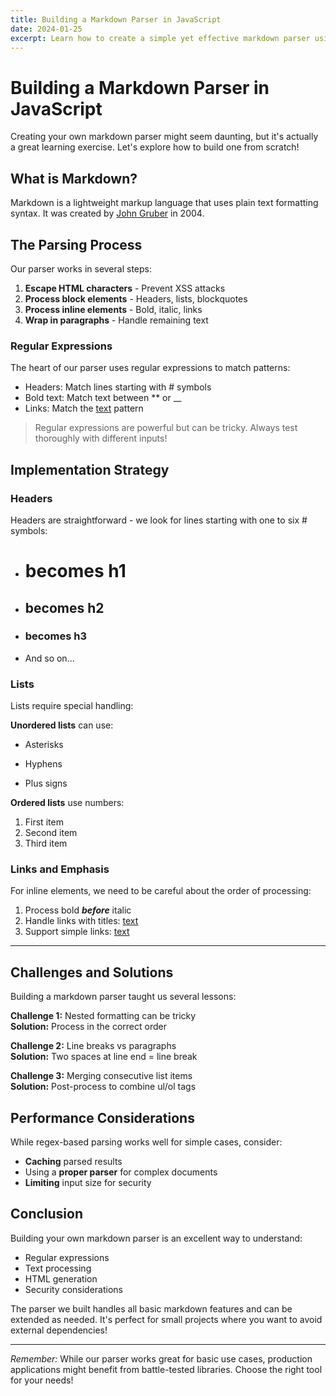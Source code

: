 ```yaml
---
title: Building a Markdown Parser in JavaScript
date: 2024-01-25
excerpt: Learn how to create a simple yet effective markdown parser using regular expressions in JavaScript.
---
```


# Building a Markdown Parser in JavaScript

Creating your own markdown parser might seem daunting, but it's actually a great learning exercise. Let's explore how to build one from scratch!

## What is Markdown?

Markdown is a lightweight markup language that uses plain text formatting syntax. It was created by [John Gruber](https://daringfireball.net/projects/markdown/ "Markdown Official Documentation") in 2004.

## The Parsing Process

Our parser works in several steps:

1. **Escape HTML characters** - Prevent XSS attacks
2. **Process block elements** - Headers, lists, blockquotes
3. **Process inline elements** - Bold, italic, links
4. **Wrap in paragraphs** - Handle remaining text

### Regular Expressions

The heart of our parser uses regular expressions to match patterns:

* Headers: Match lines starting with # symbols
* Bold text: Match text between ** or __
* Links: Match the [text](url) pattern

> Regular expressions are powerful but can be tricky. Always test thoroughly with different inputs!

## Implementation Strategy

### Headers

Headers are straightforward - we look for lines starting with one to six # symbols:

- # becomes h1
- ## becomes h2
- ### becomes h3
- And so on...

### Lists

Lists require special handling:

**Unordered lists** can use:
* Asterisks
- Hyphens
+ Plus signs

**Ordered lists** use numbers:
1. First item
2. Second item
3. Third item

### Links and Emphasis

For inline elements, we need to be careful about the order of processing:

1. Process bold ***before*** italic
2. Handle links with titles: [text](url "title")
3. Support simple links: [text](url)

---

## Challenges and Solutions

Building a markdown parser taught us several lessons:

**Challenge 1:** Nested formatting can be tricky  
**Solution:** Process in the correct order

**Challenge 2:** Line breaks vs paragraphs  
**Solution:** Two spaces at line end = line break

**Challenge 3:** Merging consecutive list items  
**Solution:** Post-process to combine ul/ol tags

## Performance Considerations

While regex-based parsing works well for simple cases, consider:

- **Caching** parsed results
- Using a **proper parser** for complex documents
- **Limiting** input size for security

## Conclusion

Building your own markdown parser is an excellent way to understand:

* Regular expressions
* Text processing
* HTML generation
* Security considerations

The parser we built handles all basic markdown features and can be extended as needed. It's perfect for small projects where you want to avoid external dependencies!

---

*Remember:* While our parser works great for basic use cases, production applications might benefit from battle-tested libraries. Choose the right tool for your needs!